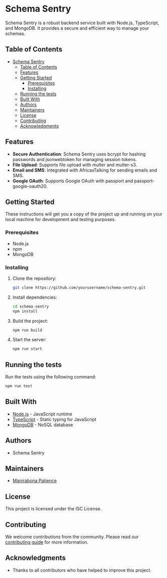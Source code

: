 # Schema Sentry

Schema Sentry is a robust backend service built with Node.js, TypeScript, and MongoDB. It provides a secure and efficient way to manage your schemas.

## Table of Contents

- [Schema Sentry](#schema-sentry)
  - [Table of Contents](#table-of-contents)
  - [Features](#features)
  - [Getting Started](#getting-started)
    - [Prerequisites](#prerequisites)
    - [Installing](#installing)
  - [Running the tests](#running-the-tests)
  - [Built With](#built-with)
  - [Authors](#authors)
  - [Maintainers](#maintainers)
  - [License](#license)
  - [Contributing](#contributing)
  - [Acknowledgments](#acknowledgments)

## Features

- **Secure Authentication**: Schema Sentry uses bcrypt for hashing passwords and jsonwebtoken for managing session tokens.
- **File Upload**: Supports file upload with multer and multer-s3.
- **Email and SMS**: Integrated with AfricasTalking for sending emails and SMS.
- **Google OAuth**: Supports Google OAuth with passport and passport-google-oauth20.

## Getting Started

These instructions will get you a copy of the project up and running on your local machine for development and testing purposes.

### Prerequisites

- Node.js
- npm
- MongoDB

### Installing

1. Clone the repository:
    ```bash
    git clone https://github.com/yourusername/schema-sentry.git
    ```
2. Install dependencies:
    ```bash
    cd schema-sentry
    npm install
    ```
3. Build the project:
    ```bash
    npm run build
    ```
4. Start the server:
    ```bash
    npm run start
    ```

## Running the tests

Run the tests using the following command:

```bash
npm run test 
```

## Built With

- [Node.js](https://nodejs.org) - JavaScript runtime
- [TypeScript](https://www.typescriptlang.org/) - Static typing for JavaScript
- [MongoDB](https://www.mongodb.com/) - NoSQL database

## Authors

- Schema Sentry

## Maintainers

- [Manirabona Patience](mailto:hseal419@gmail.com)

## License

This project is licensed under the ISC License.

## Contributing

We welcome contributions from the community. Please read our [contributing guide](CONTRIBUTING.md) for more information.

## Acknowledgments

- Thanks to all contributors who have helped to improve this project.
